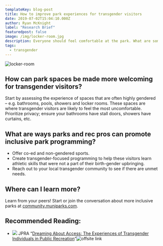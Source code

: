 ```yaml
---
templateKey: blog-post
title: How to improve park experiences for transgender visitors
date: 2019-07-02T15:04:10.000Z
author: Ryan McKnight
label: "Research Brief"
featuredpost: false
image: /img/locker-room.jpg
description: Everyone should feel comfortable at the park. What are some practical ways you can make that happen?
tags:
  - transgender
---
```


![locker-room](/img/locker-room.jpg)

## How can park spaces be made more welcoming for transgender visitors?

Start by assessing the experience of spaces that are often highly gendered – e.g. bathrooms, pools, showers and locker rooms. These spaces are where transgender visitors are likely to feel the most uncomfortable. Prioritize privacy; ensure your bathrooms have stall doors, showers have curtains, etc.

## What are ways parks and rec pros can promote inclusive park programming?

* Offer co-ed and non-gendered sports.
* Create transgender-focused programming to help these visitors learn athletic skills that were not a part of their birth-gender upbringing.
* Reach out to your local transgender community to see if there are unmet needs.

## Where can I learn more?
Learn from your peers! Start or join the conversation about more inclusive parks at <a href="https://community.muniparks.com/">community.muniparks.com</a>.

## Recommended Reading:
<ul class="sources">                            
	<li>
	    <span class="label label--soft">
        <img src="https://www.google.com/s2/favicons?domain=https://js.sagamorepub.com/jpra/"> 
    	<span>JPRA</span>   
	    </span>
	    &ldquo;<a href="https://js.sagamorepub.com/jpra/article/view/7363">Dreaming About Access: The Experiences of Transgender Individuals in Public Recreation</a>&rdquo;<img src="/img/offsite_black.png" class="off-site-link" alt="offsite link">
	</li>                     
</ul>
